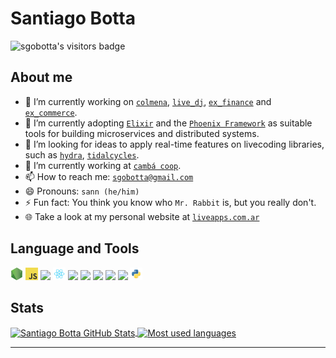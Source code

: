 # Santiago Botta

<!--
  If you have forked this to use on your profile, please change the
  sgobotta-github-stats.vercel.app url by following the deployment instructions
  in https://github.com/anuraghazra/github-readme-stats#deploy-on-your-own-vercel-instance,
  otherwise we'd be consuming the same api and possibly reaching the Github
  daily requests limit. Thanks!
-->

<!--
**sgobotta/sgobotta** is a ✨ _special_ ✨ repository because its `README.md` (this file) appears on your GitHub profile.

Here are some ideas to get you started:

- 🔭 I’m currently working on ...
- 🌱 I’m currently learning ...
- 👯 I’m looking to collaborate on ...
- 🤔 I’m looking for help with ...
- 💬 Ask me about ...
- 📫 How to reach me: ...
- 😄 Pronouns: ...
- ⚡ Fun fact: ...
- 🌐 Take a look at my personal website at [https://some-site](https://some-site)
-->

<p align="left">
  <img alt="sgobotta's visitors badge"
    src="https://visitor-badge.laobi.icu/badge?page_id=sgobotta"
  />
<p>

## About me

- 🔭 I’m currently working on <code><a target="_blank" href="https://gitlab.com/colmena-project/dev/">colmena</a></code>, <code><a target="_blank" href="https://github.com/sgobotta/live_dj/">live_dj</a></code>, <code><a target="_blank" href="https://github.com/sgobotta/ex_finance/">ex_finance</a></code> and <code><a target="_blank" href="https://github.com/sgobotta/ex_commerce/">ex_commerce</a></code>.
- 🌱 I’m currently adopting [`Elixir`](https://elixir-lang.org/) and the [`Phoenix Framework`](phoenixframework.org/) as suitable tools for building microservices and distributed systems.
- 🤔 I’m looking for ideas to apply real-time features on livecoding libraries, such as [`hydra`](https://github.com/ojack/hydra/), [`tidalcycles`](https://github.com/tidalcycles/Tidal).
- 🏢 I’m currently working at [`cambá coop`](https://camba.coop/).
- 📫 How to reach me: [`sgobotta@gmail.com`](mailto:sgobotta@gmail.com)
- 😄 Pronouns: `sann (he/him)`
- ⚡ Fun fact: You think you know who `Mr. Rabbit` is, but you really don't.
- 🌐 Take a look at my personal website at [`liveapps.com.ar`](https://liveapps.com.ar)

## Language and Tools

<a href="https://nodejs.org/" target="_blank"><code><img height="20" src="https://raw.githubusercontent.com/github/explore/80688e429a7d4ef2fca1e82350fe8e3517d3494d/topics/nodejs/nodejs.png"></code></a>
<a href="https://developer.mozilla.org/docs/Web/JavaScript" target="_blank"><code><img height="20" src="https://raw.githubusercontent.com/github/explore/80688e429a7d4ef2fca1e82350fe8e3517d3494d/topics/javascript/javascript.png"></code></a>
<a href="https://developer.mozilla.org/en-US/docs/Glossary/TypeScript" target="_blank"><code><img height="24" src="https://camo.githubusercontent.com/5aec1e24fdd8771b6010afbe9ea5b7a07c7f71fe8ca6b3a6c2674354aed34513/68747470733a2f2f696d672e69636f6e73382e636f6d2f636f6c6f722f3235362f747970657363726970742e706e67"></code></a>
<a href="https://react.dev/" target="_blank"><code><img height="20" src="https://raw.githubusercontent.com/github/explore/80688e429a7d4ef2fca1e82350fe8e3517d3494d/topics/react/react.png"></code></a>
<a href="https://vuejs.org/" target="_blank"><code><img height="20" src="https://avatars.githubusercontent.com/u/6128107?s=200&v=4"></code></a>
<a href="https://tailwindcss.com/" target="_blank"><code><img height="20" src="https://avatars.githubusercontent.com/u/67109815?s=200&v=4"></code></a>
<a href="https://www.erlang.org/" target="_blank"><code><img height="20" src="https://avatars.githubusercontent.com/u/153393?s=200&v=4"></code></a>
<a href="https://elixir-lang.org/" target="_blank"><code><img height="20" src="https://avatars.githubusercontent.com/u/1481354?s=200&v=4"></code></a>
<a href="https://www.phoenixframework.org/" target="_blank"><code><img height="20" src="https://avatars.githubusercontent.com/u/6510388?s=200&v=4"></code></a>
<a href="https://www.python.org/" target="_blank"><code><img height="20" src="https://raw.githubusercontent.com/github/explore/80688e429a7d4ef2fca1e82350fe8e3517d3494d/topics/python/python.png"></code></a>

## Stats

<p align="left">
  <a href="https://github.com/sgobotta">
    <img align="center" alt="Santiago Botta GitHub Stats"
      height="180px"
      src="https://sgobotta-github-stats.vercel.app/api?username=sgobotta&show_icons=true&line_height=27&count_private=true&theme=prussian&hide_border=true&include_all_commits=true&title_color=d8dee9&icon_color=bf91f3&text_color=d8dee9&bg_color=45,000000,172f45"
    />
  </a>
  <a href="https://github.com/sgobotta">
    <img align="center" alt="Most used languages"
      height="180px"
      src="https://sgobotta-github-stats.vercel.app/api/top-langs/?username=sgobotta&langs_count=30&hide=xtend,scss&exclude_repo=unq-pconc,gato-encerrado-android-xtrest&layout=compact&hide_border=true&title_color=d8dee9&icon_color=bf91f3&text_color=d8dee9&bg_color=45,172f45,172f45,122536,122536,122536,081119"
    />
  </a>
<p>

---
